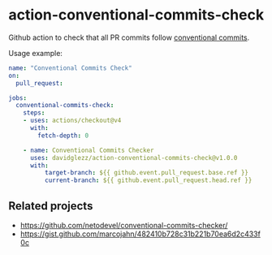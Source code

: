 # action-conventional-commits-check
Github action to check that all PR commits follow [conventional commits](https://www.conventionalcommits.org/).

Usage example:

```yaml
name: "Conventional Commits Check"
on:
  pull_request:

jobs:
  conventional-commits-check:
    steps:
    - uses: actions/checkout@v4
      with:
        fetch-depth: 0

    - name: Conventional Commits Checker
      uses: davidglezz/action-conventional-commits-check@v1.0.0
      with:
          target-branch: ${{ github.event.pull_request.base.ref }}
          current-branch: ${{ github.event.pull_request.head.ref }}
```

## Related projects
- https://github.com/netodevel/conventional-commits-checker/
- https://gist.github.com/marcojahn/482410b728c31b221b70ea6d2c433f0c
